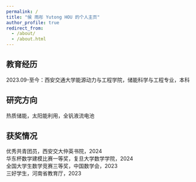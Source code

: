 ```yaml
---
permalink: /
title: "侯 雨彤 Yutong HOU 的个人主页"
author_profile: true
redirect_from: 
  - /about/
  - /about.html
---
```



教育经历
------
2023.09-至今：西安交通大学能源动力与工程学院，储能科学与工程专业，本科

研究方向
------
热质储能，太阳能利用，全钒液流电池

获奖情况
------
优秀共青团员，西安交大仲英书院，2024\
华东杯数学建模比赛一等奖，复旦大学数学学院，2024\
全国大学生数学竞赛三等奖，中国数学会，2023\
三好学生，河南省教育厅，2023
